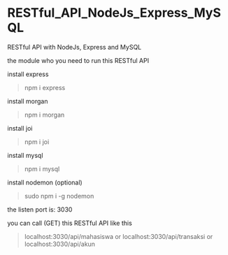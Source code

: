 # RESTful_API_NodeJs_Express_MySQL
RESTful API with NodeJs, Express and MySQL

the module who you need to run this RESTful API

install express

> npm i express

install morgan

>npm i morgan

install joi

>npm i joi

install mysql

>npm i mysql

install nodemon (optional)

>sudo npm i -g nodemon

the listen port is: 3030

you can call (GET) this RESTful API like this

>localhost:3030/api/mahasiswa
or
>localhost:3030/api/transaksi
or
>localhost:3030/api/akun
